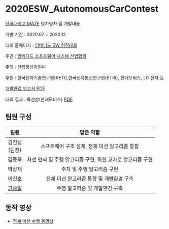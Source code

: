 # 2020ESW_AutonomousCarContest

[단국대학교 MAZE](https://maze.co.kr) 영차영차 팀 개발내용

개발 기간 : 2020.07 ~ 2020.12 

대회 홈페이지 : [임베디드 SW 경진대회](https://eswcontest.or.kr/main/main.php)

주관 : [임베디드 소프트웨어 시스템 산업협회](https://kessia.kr/main/main.php)

주최 : 산업통상자원부

후원 : 한국전자기술연구원(KETI),한국전자통신연구원(ETRI), 현대모비스, LG 전자 등

[개발완료 보고서 PDF](./PDF/2020ESWContest_자율주행모형자동차_2051_영차영차_개발완료보고서.pdf)

대회 결과 : 특선상(현대모비스) [PDF](./PDF/2020_임베디드소프트웨어공모전_특선상.pdf)

## 팀원 구성

|팀원|맡은 역할|
|:---------:|:---:|
|김진성<br>(팀장)| 소프트웨어 구조 설계, 전체 미션 알고리즘 통합 |
|김종욱| 차선 인식 및 주행 알고리즘 구현, 회전 교차로 알고리즘 구현  |
|박상재| 주차 및 주행 알고리즘 구현 |
|[이진호](https://github.com/StylishPanther)|전체 미션 알고리즘 통합 및 개발환경 구축 | 
|[고승일](https://github.com/gseung)|주행 알고리즘 및 개발환경 구축|   

## 동작 영상  

- [전체 미션 수행 동영상](https://www.youtube.com/watch?v=f_BQ3XMBDCw)




